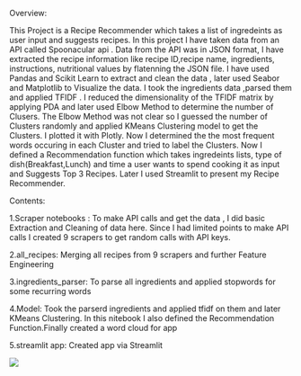 Overview:

This Project is a Recipe Recommender which takes a list of ingredeints as user input and suggests recipes. In this project I have taken data from an API called Spoonacular api . Data from the API was in JSON format, I have extracted the recipe information like recipe ID,recipe name, ingredients, instructions, nutritional values by flatenning the JSON file. I have used Pandas and Scikit Learn to extract and clean the data , later used Seabor and Matplotlib to Visualize the data. I took the ingredients data ,parsed them and applied TFIDF . I reduced the dimensionality of the TFIDF matrix by applying PDA and later used Elbow Method to determine the number of Clusers. The Elbow Method was not clear so I guessed the number of Clusters randomly and applied KMeans Clustering model to get the Clusters. I plotted it with Plotly. Now I determined the the most frequent words occuring in each Cluster and tried to label the Clusters. Now I defined a Recommendation function which takes ingredeints lists, type of dish(Breakfast,Lunch) and time a user wants to spend cooking it as input and Suggests Top 3 Recipes. Later I used Streamlit to present my Recipe Recommender.


Contents:

1.Scraper notebooks : To make API calls and get the data , I did basic Extraction and Cleaning of data here. Since I had limited points to make API calls I created 9 scrapers to get random calls with API keys.

2.all_recipes: Merging all recipes from 9 scrapers and further Feature Engineering


3.ingredients_parser: To parse all ingredients and applied stopwords for some recurring words


4.Model: Took the parserd ingredients and applied tfidf on them and later KMeans Clustering. In this nitebook I also defined the Recommendation Function.Finally created a word cloud for app


5.streamlit app: Created app via Streamlit 


![](https://img.shields.io/badge/<Code>-<Python>-informational?style=flat&logo=<Python_logo>&logoColor=white&color=2bbc8a)
